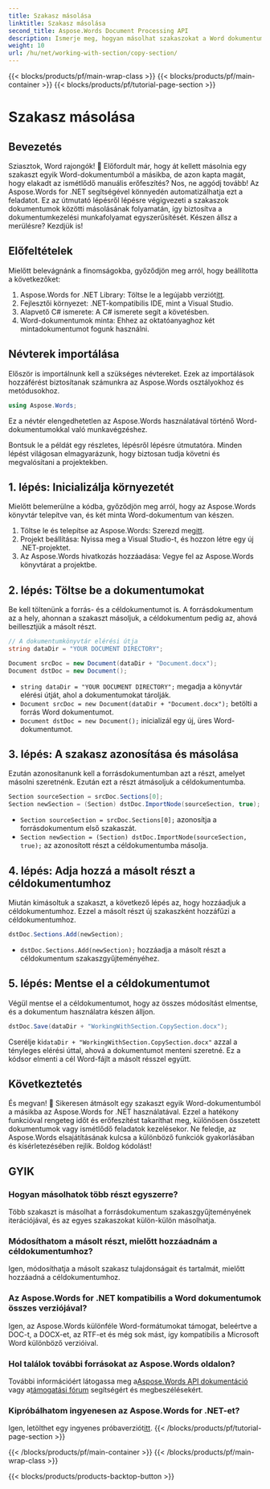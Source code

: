 ```yaml
---
title: Szakasz másolása
linktitle: Szakasz másolása
second_title: Aspose.Words Document Processing API
description: Ismerje meg, hogyan másolhat szakaszokat a Word dokumentumok között az Aspose.Words for .NET használatával. Ez az útmutató lépésről lépésre tartalmazza a hatékony dokumentumkezelést.
weight: 10
url: /hu/net/working-with-section/copy-section/
---
```


{{< blocks/products/pf/main-wrap-class >}}
{{< blocks/products/pf/main-container >}}
{{< blocks/products/pf/tutorial-page-section >}}

# Szakasz másolása


## Bevezetés

Sziasztok, Word rajongók! 📄 Előfordult már, hogy át kellett másolnia egy szakaszt egyik Word-dokumentumból a másikba, de azon kapta magát, hogy elakadt az ismétlődő manuális erőfeszítés? Nos, ne aggódj tovább! Az Aspose.Words for .NET segítségével könnyedén automatizálhatja ezt a feladatot. Ez az útmutató lépésről lépésre végigvezeti a szakaszok dokumentumok közötti másolásának folyamatán, így biztosítva a dokumentumkezelési munkafolyamat egyszerűsítését. Készen állsz a merülésre? Kezdjük is!

## Előfeltételek

Mielőtt belevágnánk a finomságokba, győződjön meg arról, hogy beállította a következőket:

1.  Aspose.Words for .NET Library: Töltse le a legújabb verziót[itt](https://releases.aspose.com/words/net/).
2. Fejlesztői környezet: .NET-kompatibilis IDE, mint a Visual Studio.
3. Alapvető C# ismerete: A C# ismerete segít a követésben.
4. Word-dokumentumok minta: Ehhez az oktatóanyaghoz két mintadokumentumot fogunk használni.

## Névterek importálása

Először is importálnunk kell a szükséges névtereket. Ezek az importálások hozzáférést biztosítanak számunkra az Aspose.Words osztályokhoz és metódusokhoz.

```csharp
using Aspose.Words;
```

Ez a névtér elengedhetetlen az Aspose.Words használatával történő Word-dokumentumokkal való munkavégzéshez.

Bontsuk le a példát egy részletes, lépésről lépésre útmutatóra. Minden lépést világosan elmagyarázunk, hogy biztosan tudja követni és megvalósítani a projektekben.

## 1. lépés: Inicializálja környezetét

Mielőtt belemerülne a kódba, győződjön meg arról, hogy az Aspose.Words könyvtár telepítve van, és két minta Word-dokumentum van készen.

1.  Töltse le és telepítse az Aspose.Words: Szerezd meg[itt](https://releases.aspose.com/words/net/).
2. Projekt beállítása: Nyissa meg a Visual Studio-t, és hozzon létre egy új .NET-projektet.
3. Az Aspose.Words hivatkozás hozzáadása: Vegye fel az Aspose.Words könyvtárat a projektbe.

## 2. lépés: Töltse be a dokumentumokat

Be kell töltenünk a forrás- és a céldokumentumot is. A forrásdokumentum az a hely, ahonnan a szakaszt másoljuk, a céldokumentum pedig az, ahová beillesztjük a másolt részt.

```csharp
// A dokumentumkönyvtár elérési útja
string dataDir = "YOUR DOCUMENT DIRECTORY";

Document srcDoc = new Document(dataDir + "Document.docx");
Document dstDoc = new Document();
```

- `string dataDir = "YOUR DOCUMENT DIRECTORY";` megadja a könyvtár elérési útját, ahol a dokumentumokat tárolják.
- `Document srcDoc = new Document(dataDir + "Document.docx");` betölti a forrás Word dokumentumot.
- `Document dstDoc = new Document();` inicializál egy új, üres Word-dokumentumot.

## 3. lépés: A szakasz azonosítása és másolása

Ezután azonosítanunk kell a forrásdokumentumban azt a részt, amelyet másolni szeretnénk. Ezután ezt a részt átmásoljuk a céldokumentumba.

```csharp
Section sourceSection = srcDoc.Sections[0];
Section newSection = (Section) dstDoc.ImportNode(sourceSection, true);
```

- `Section sourceSection = srcDoc.Sections[0];` azonosítja a forrásdokumentum első szakaszát.
- `Section newSection = (Section) dstDoc.ImportNode(sourceSection, true);` az azonosított részt a céldokumentumba másolja.

## 4. lépés: Adja hozzá a másolt részt a céldokumentumhoz

Miután kimásoltuk a szakaszt, a következő lépés az, hogy hozzáadjuk a céldokumentumhoz. Ezzel a másolt részt új szakaszként hozzáfűzi a céldokumentumhoz.

```csharp
dstDoc.Sections.Add(newSection);
```

- `dstDoc.Sections.Add(newSection);` hozzáadja a másolt részt a céldokumentum szakaszgyűjteményéhez.

## 5. lépés: Mentse el a céldokumentumot

Végül mentse el a céldokumentumot, hogy az összes módosítást elmentse, és a dokumentum használatra készen álljon.

```csharp
dstDoc.Save(dataDir + "WorkingWithSection.CopySection.docx");
```

 Cserélje ki`dataDir + "WorkingWithSection.CopySection.docx"` azzal a tényleges elérési úttal, ahová a dokumentumot menteni szeretné. Ez a kódsor elmenti a cél Word-fájlt a másolt résszel együtt.

## Következtetés

És megvan! 🎉 Sikeresen átmásolt egy szakaszt egyik Word-dokumentumból a másikba az Aspose.Words for .NET használatával. Ezzel a hatékony funkcióval rengeteg időt és erőfeszítést takaríthat meg, különösen összetett dokumentumok vagy ismétlődő feladatok kezelésekor. Ne feledje, az Aspose.Words elsajátításának kulcsa a különböző funkciók gyakorlásában és kísérletezésében rejlik. Boldog kódolást!

## GYIK

### Hogyan másolhatok több részt egyszerre?

Több szakaszt is másolhat a forrásdokumentum szakaszgyűjteményének iterációjával, és az egyes szakaszokat külön-külön másolhatja.

### Módosíthatom a másolt részt, mielőtt hozzáadnám a céldokumentumhoz?

Igen, módosíthatja a másolt szakasz tulajdonságait és tartalmát, mielőtt hozzáadná a céldokumentumhoz.

### Az Aspose.Words for .NET kompatibilis a Word dokumentumok összes verziójával?

Igen, az Aspose.Words különféle Word-formátumokat támogat, beleértve a DOC-t, a DOCX-et, az RTF-et és még sok mást, így kompatibilis a Microsoft Word különböző verzióival.

### Hol találok további forrásokat az Aspose.Words oldalon?

 További információért látogassa meg a[Aspose.Words API dokumentáció](https://reference.aspose.com/words/net/) vagy a[támogatási fórum](https://forum.aspose.com/c/words/8) segítségért és megbeszélésekért.

### Kipróbálhatom ingyenesen az Aspose.Words for .NET-et?

 Igen, letölthet egy ingyenes próbaverziót[itt](https://releases.aspose.com/).
{{< /blocks/products/pf/tutorial-page-section >}}

{{< /blocks/products/pf/main-container >}}
{{< /blocks/products/pf/main-wrap-class >}}

{{< blocks/products/products-backtop-button >}}
